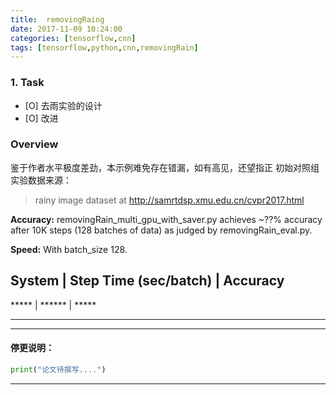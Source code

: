 ```yaml
---
title:	removingRaing
date: 2017-11-09 10:24:00
categories: [tensorflow,cnn]
tags: [tensorflow,python,cnn,removingRain]
---
```


### 1. Task
- [O] 去雨实验的设计
- [O] 改进

<!-- more -->

### Overview
鉴于作者水平极度差劲，本示例难免存在错漏，如有高见，还望指正
初始对照组实验数据来源：

> rainy image dataset at http://samrtdsp.xmu.edu.cn/cvpr2017.html

**Accuracy:**
removingRain_multi_gpu_with_saver.py achieves ~??% accuracy after 10K steps (128
batches of data) as judged by removingRain_eval.py.

**Speed:** With batch_size 128.

System        | Step Time (sec/batch)  |     Accuracy
--------------------------------------------------------------------
*****         | ******                 | *****


-----


-----

#### 停更说明：
```python
print("论文待撰写....")
```


------
